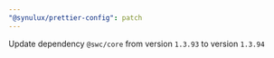 ```yaml
---
"@synulux/prettier-config": patch
---
```


Update dependency `@swc/core` from version `1.3.93` to version `1.3.94`
